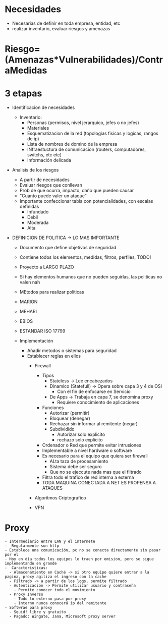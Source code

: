 # Necesidades
- Necesarias de definir en toda empresa, entidad, etc
- realizar inventario, evaluar riesgos y amenazas
# Riesgo= (Amenazas*Vulnerabilidades)/ContraMedidas

# 3 etapas
  - Identificacion de necesidades
    - Inventario:
      - Personas (permisos, nivel jerarquico, jefes o no jefes)
      - Materiales
      - Esquematizacion de la red (topologias fisicas y logicas, rangos de ip)
      - Lista de nombres de domino de la empresa
      - INfraestuctura de comunicacion (routers, computadores, switchs, etc etc)
      - Información delicada
      
  - Analisis de los riesgos
    - A partir de necesidades
    - Evaluar riesgos que conllevan
    - Prob de que ocurra, impacto, daño que pueden causar
    - "Cuanto puede valer un ataque"
    - Importante confeccionar tabla  con potencialidades, con escalas definidas
      - Infundado
      - Debil
      - Moderada
      - Alta
  - DEFINICION DE POLITICA -> LO MAS IMPORTANTE
    - Documento que define objetivos de seguridad
    - Contiene todos los elementos, medidas, filtros, perfiles, TODO!
    - Proyecto a LARGO PLAZO
    - Si hay elementos humanos que no pueden seguirlas, las politicas no valen nah
    
    -  MEtodos para realizar politicas
      - MARION
      - MEHARI
      - EBIOS
      - ESTANDAR ISO 17799
    - Implementación
      - Añadir metodos o sistemas para seguridad
      - Establecer reglas en ellos
        - Firewall
          - Tipos
            - Stateless -> Lee encabezados
            - Dinamico (Statefull) -> Opera sobre capa 3 y 4 de OSI
              - Con el fin de enfocarse en Servicio 
            - De Apps -> Trabaja en capa 7, se denomina proxy
              - Requiere conocimiento de aplicaciones
          - Funciones
            - Autorizar (permitir)
            - Bloquear (denegar)
            - Rechazar sin informar al remitente (negar)
            - Subdividido
              - Autorizar solo explicito
              - rechazo solo explicito
          - Ordenador o Red que permite evitar intrusiones
          - Implementable a nivel hardware o software
          - Es necesario para el equipo que quiera ser firewall
            - ALta taza de procesamiento
            - Sistema debe ser seguro
            - Que no se ejeccute nada mas que el filtrado
          - Filtra todo el trafico de red interna a externa
          - TODA MAQUINA CONECTADA A NET ES PROPENSA A ATAQUES
          
        - Algoritmos Criptografico
        - VPN
        
  # Proxy
    - Intermediario entre LAN y el internete
    -  Regularmente son http
    - Establece una comunicación, pc no se conecta directamente sin pasar por el
    - Hoy en día todos los equipos lo traen por omision, pero se sigue implementando en grande
    -  Caracteristicas:
      - Almacenamiento en Caché -> si otro equipo quiere entrar a la pagina, proxy agiliza el ingreso con la cache
      - Filtrado -> a partir de los logs, permite filtrado
      - Autenticación -> Permite utilizar usuario y contraseña
        - Permite conocer todo el movimiento 
      - Proxy Inverso
        - Todo lo externo pasa por proxy
        - Interno nunca conocerá ip del remitente
    - Softwrae para proxy
      - Squid! libre y gratuito
      - Pagado: Wingate, Jana, Microsoft proxy server
  
